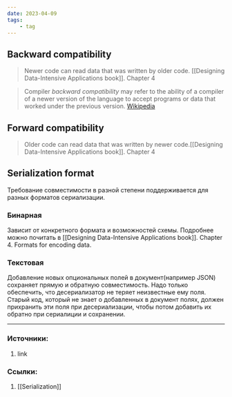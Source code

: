 ```yaml
---
date: 2023-04-09
tags:
    - tag
---
```


## Backward compatibility

> Newer code can read data that was written by older code. [[Designing Data-Intensive Applications book]]. Chapter 4

> Compiler *backward compatibility* may refer to the ability of a compiler of a newer version of the language to accept programs or data that worked under the previous version. [Wikipedia](https://en.wikipedia.org/wiki/Backward_compatibility#In_software)

## Forward compatibility

> Older code can read data that was written by newer code.[[Designing Data-Intensive Applications book]]. Chapter 4

## Serialization format

Требование совместимости в разной степени поддерживается для разных форматов сериализации.

### Бинарная

Зависит от конкретного формата и возможностей схемы. Подробнее можно почитать в [[Designing Data-Intensive Applications book]]. Chapter 4. Formats for encoding data.

### Текстовая

Добавление новых опциональных полей в документ(например JSON) сохраняет прямую и обратную совместимость. Надо только обеспечить, что десериализатор не теряет неизвестные ему поля. Старый код, который не знает о добавленных в документ полях, должен прихранить эти поля при десериализации, чтобы потом добавить их обратно при сериалиции и сохранении.


---

### Источники:
1. link

### Ссылки:
1. [[Serialization]]